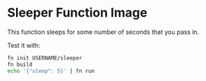 # Sleeper Function Image

This function sleeps for some number of seconds that you pass in.

Test it with:

```sh
fn init USERNAME/sleeper
fn build
echo '{"sleep": 5}' | fn run
```
